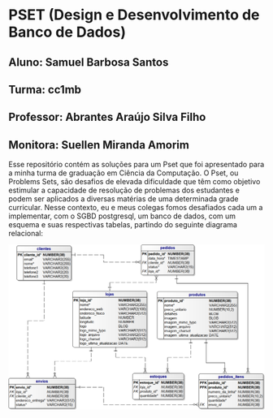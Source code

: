 # PSET (Design e Desenvolvimento de Banco de Dados)  

## Aluno: Samuel Barbosa Santos

## Turma: cc1mb

## Professor: Abrantes Araújo Silva Filho

## Monitora: Suellen Miranda Amorim

  Esse repositório contém as soluções para um Pset que foi apresentado para a minha turma de graduação em Ciência da Computação.
O Pset, ou Problems Sets, são desafios de elevada dificuldade que têm como objetivo estimular a capacidade de resolução de problemas dos estudantes e podem ser aplicados a diversas matérias de uma determinada grade curricular.
  Nesse contexto, eu e meus colegas fomos desafiados cada um a implementar, com o SGBD postgresql, um banco de dados, com um esquema e suas respectivas tabelas, partindo do seguinte diagrama relacional:
  
  
  
  
  ![Diagrama Relacional: Lojas UVV](lojas-uvv.png)

